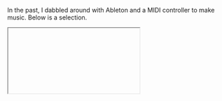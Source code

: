 In the past, I dabbled around with Ableton and a MIDI controller to make music.
Below is a selection.

<script
src="https://d1ox703z8b11rg.cloudfront.net/assets/iframeResizer.js"></script><iframe
src="https://www.sutori.com/story/music-0e2b/embed" width="100%" height="600"
frameborder="0" allowfullscreen></iframe><script
src="https://d1ox703z8b11rg.cloudfront.net/assets/iframeResizer.executer.js"></script>
